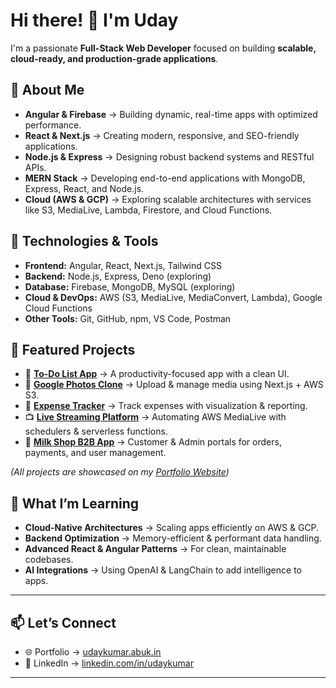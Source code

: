 # Hi there! 👋 I'm Uday  

I'm a passionate **Full-Stack Web Developer** focused on building **scalable, cloud-ready, and production-grade applications**.  


## 🚀 About Me  

- **Angular & Firebase** → Building dynamic, real-time apps with optimized performance.  
- **React & Next.js** → Creating modern, responsive, and SEO-friendly applications.  
- **Node.js & Express** → Designing robust backend systems and RESTful APIs.  
- **MERN Stack** → Developing end-to-end applications with MongoDB, Express, React, and Node.js.  
- **Cloud (AWS & GCP)** → Exploring scalable architectures with services like S3, MediaLive, Lambda, Firestore, and Cloud Functions.  


## 🔧 Technologies & Tools  

- **Frontend:** Angular, React, Next.js, Tailwind CSS  
- **Backend:** Node.js, Express, Deno (exploring)
- **Database:** Firebase, MongoDB, MySQL (exploring)
- **Cloud & DevOps:** AWS (S3, MediaLive, MediaConvert, Lambda), Google Cloud Functions  
- **Other Tools:** Git, GitHub, npm, VS Code, Postman  


## 📂 Featured Projects  

- 📝 **[To-Do List App]()** → A productivity-focused app with a clean UI.  
- 📸 **[Google Photos Clone]()** → Upload & manage media using Next.js + AWS S3.  
- 💸 **[Expense Tracker]()** → Track expenses with visualization & reporting.  
- 📺 **[Live Streaming Platform]()** → Automating AWS MediaLive with schedulers & serverless functions.  
- 🛒 **[Milk Shop B2B App]()** → Customer & Admin portals for orders, payments, and user management.  

*(All projects are showcased on my [Portfolio Website](https://udaykumar.abuk.in))*  


## 🌱 What I’m Learning  

- **Cloud-Native Architectures** → Scaling apps efficiently on AWS & GCP.  
- **Backend Optimization** → Memory-efficient & performant data handling.  
- **Advanced React & Angular Patterns** → For clean, maintainable codebases.  
- **AI Integrations** → Using OpenAI & LangChain to add intelligence to apps.  

---

## 📫 Let’s Connect  

- 🌐 Portfolio → [udaykumar.abuk.in](https://udaykumar.abuk.in)  
- 💼 LinkedIn → [linkedin.com/in/udaykumar](https://www.linkedin.com/in/uday-kumar-a-b-b15716216/)  

---

